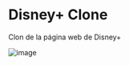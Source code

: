 # Disney+ Clone

Clon de la página web de Disney+

![image](https://github.com/AlvaroVFon/DisneyPlusClone/assets/130296209/67e27196-21c3-410c-8883-d1b527c6ca46)
